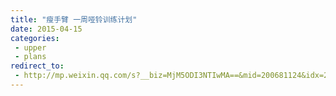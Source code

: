 ```yaml
---
title: "瘦手臂 一周哑铃训练计划"
date: 2015-04-15
categories:
 - upper
 - plans
redirect_to:
 - http://mp.weixin.qq.com/s?__biz=MjM5ODI3NTIwMA==&mid=200681124&idx=2&sn=c092c3fa916d7ba4be4b6cbc6b811a71&scene=1&key=1936e2bc22c2ceb5be1d348898faa74e5feee6e149aaf202df2287bc32703534f1395880ce4246749dba583acd0e8129&ascene=0&uin=NTI1OTI4MDU1&devicetype=iMac+MacBookPro5%2C5+OSX+OSX+10.10.2+build(14C1514)&version=11020012&pass_ticket=ypTKCPd%2F8ztrm713%2BHXbK6VNz3H4g2qmznfP%2FJQ8nLxCNDlAZ%2BRmtznlVkt24910 
---
```


